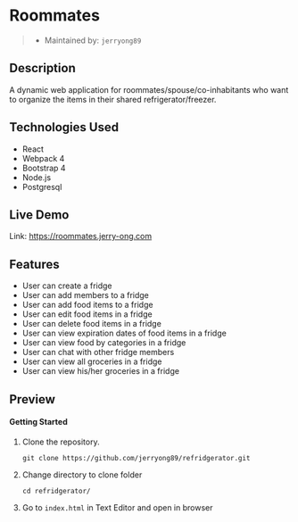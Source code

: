 # Roommates
> - Maintained by: `jerryong89`

## Description
A dynamic web application for roommates/spouse/co-inhabitants who want to organize the items in their shared
refrigerator/freezer.

## Technologies Used
- React
- Webpack 4
- Bootstrap 4
- Node.js
- Postgresql

## Live Demo

Link: https://roommates.jerry-ong.com

## Features
- User can create a fridge
- User can add members to a fridge
- User can add food items to a fridge
- User can edit food items in a fridge
- User can delete food items in a fridge
- User can view expiration dates of food items in a fridge
- User can view food by categories in a fridge
- User can chat with other fridge members
- User can view all groceries in a fridge
- User can view his/her groceries in a fridge

## Preview

#### Getting Started

1. Clone the repository.

    ```shell
    git clone https://github.com/jerryong89/refridgerator.git
    ```

2. Change directory to clone folder

    ```shell
    cd refridgerator/
    ```

3. Go to `index.html` in Text Editor and open in browser
